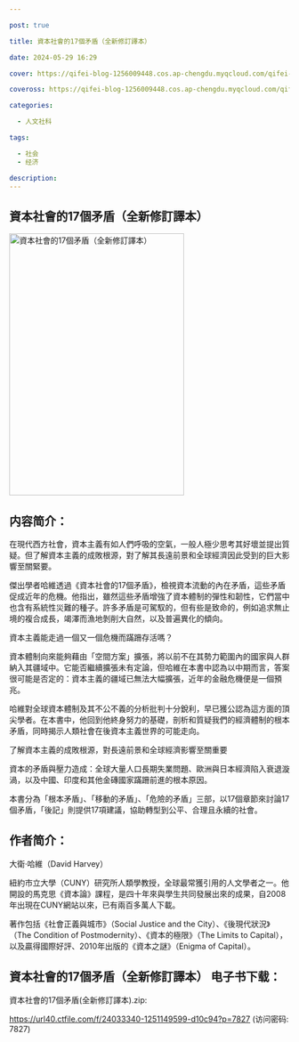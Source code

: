 ```yaml
---

post: true

title: 資本社會的17個矛盾（全新修訂譯本）

date: 2024-05-29 16:29

cover: https://qifei-blog-1256009448.cos.ap-chengdu.myqcloud.com/qifei-blog/6567258dc458853aefb03d3b.jpg

coveross: https://qifei-blog-1256009448.cos.ap-chengdu.myqcloud.com/qifei-blog/6567258dc458853aefb03d3b.jpg

categories:

  - 人文社科

tags:

  - 社会
  - 经济

description:
---
```


##  資本社會的17個矛盾（全新修訂譯本）

<img alt="資本社會的17個矛盾（全新修訂譯本） " class="aligncenter loading" data-was-processed="true" decoding="async" fetchpriority="high" height="471" src="https://qifei-blog-1256009448.cos.ap-chengdu.myqcloud.com/qifei-blog/6567258dc458853aefb03d3b.jpg " style="cursor: zoom-in;" width="314"/>

## 内容简介：

在現代西方社會，資本主義有如人們呼吸的空氣，一般人極少思考其好壞並提出質疑。但了解資本主義的成敗根源，對了解其長遠前景和全球經濟因此受到的巨大影響至關緊要。

傑出學者哈維透過《資本社會的17個矛盾》，檢視資本流動的內在矛盾，這些矛盾促成近年的危機。他指出，雖然這些矛盾增強了資本體制的彈性和韌性，它們當中也含有系統性災難的種子。許多矛盾是可駕馭的，但有些是致命的，例如追求無止境的複合成長，竭澤而漁地剝削大自然，以及普遍異化的傾向。

資本主義能走過一個又一個危機而蹣跚存活嗎？

資本體制向來能夠藉由「空間方案」擴張，將以前不在其勢力範圍內的國家與人群納入其疆域中。它能否繼續擴張未有定論，但哈維在本書中認為以中期而言，答案很可能是否定的：資本主義的疆域已無法大幅擴張，近年的金融危機便是一個預兆。

哈維對全球資本體制及其不公不義的分析批判十分銳利，早已獲公認為這方面的頂尖學者。在本書中，他回到他終身努力的基礎，剖析和質疑我們的經濟體制的根本矛盾，同時揭示人類社會在後資本主義世界的可能走向。

了解資本主義的成敗根源，對長遠前景和全球經濟影響至關重要

資本的矛盾與壓力造成：全球大量人口長期失業問題、歐洲與日本經濟陷入衰退漩渦，以及中國、印度和其他金磚國家蹣跚前進的根本原因。

本書分為「根本矛盾」、「移動的矛盾」、「危險的矛盾」三部，以17個章節來討論17個矛盾，「後記」則提供17項建議，協助轉型到公平、合理且永續的社會。

## 作者简介：

大衛‧哈維（David Harvey）

紐約市立大學（CUNY）研究所人類學教授，全球最常獲引用的人文學者之一。他開設的馬克思《資本論》課程，是四十年來與學生共同發展出來的成果，自2008年出現在CUNY網站以來，已有兩百多萬人下載。

著作包括《社會正義與城市》（Social Justice and the City）、《後現代狀況》（The Condition of Postmodernity）、《資本的極限》（The Limits to Capital），以及贏得國際好評、2010年出版的《資本之謎》（Enigma of Capital）。

## 資本社會的17個矛盾（全新修訂譯本） 电子书下载：

資本社會的17個矛盾(全新修訂譯本).zip: 

https://url40.ctfile.com/f/24033340-1251149599-d10c94?p=7827 (访问密码: 7827)
